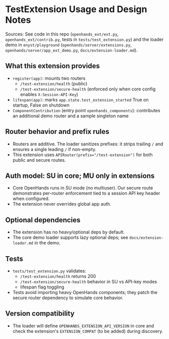 # TestExtension Usage and Design Notes

Sources: See code in this repo (`openhands_ext/ext.py`, `openhands_ext/contrib.py`, tests in `tests/test_extension.py`) and the loader demo in `enyst/playground` (`openhands/server/extensions.py`, `openhands/server/app_ext_demo.py`, `docs/extension-loader.md`).

## What this extension provides
- `register(app)`: mounts two routers
  - `/test-extension/health` (public)
  - `/test-extension/secure-health` (enforced only when core config enables `X-Session-API-Key`)
- `lifespan(app)`: marks `app.state.test_extension_started` True on startup, False on shutdown
- `ComponentContribution` (entry point `openhands_components`): contributes an additional demo router and a sample singleton name

## Router behavior and prefix rules
- Routers are additive. The loader sanitizes prefixes: it strips trailing `/` and ensures a single leading `/` if non-empty.
- This extension uses `APIRouter(prefix="/test-extension")` for both public and secure routes.

## Auth model: SU in core; MU only in extensions
- Core OpenHands runs in SU mode (no multiuser). Our secure route demonstrates per-router enforcement tied to a session API key header when configured.
- The extension never overrides global app auth.

## Optional dependencies
- The extension has no heavy/optional deps by default.
- The core demo loader supports lazy optional deps; see `docs/extension-loader.md` in the demo.

## Tests
- `tests/test_extension.py` validates:
  - `/test-extension/health` returns 200
  - `/test-extension/secure-health` behavior in SU vs API-key modes
  - lifespan flag toggling
- Tests avoid importing heavy OpenHands components; they patch the secure router dependency to simulate core behavior.

## Version compatibility
- The loader will define `OPENHANDS_EXTENSION_API_VERSION` in core and check the extension's `EXTENSION_COMPAT` (to be added) during discovery.

